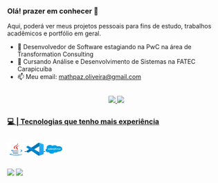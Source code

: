 ### Olá! prazer em conhecer 👋
Aqui, poderá ver meus projetos pessoais para fins de estudo, trabalhos acadêmicos e portfólio em geral.

- 💼 Desenvolvedor de Software estagiando na PwC na área de Transformation Consulting
- 🏫 Cursando Análise e Desenvolvimento de Sistemas na FATEC Carapicuíba
- 📫 Meu email: mathpaz.oliveira@gmail.com
##

<div align="center">
  <a href="https://github.com/Shininden">
  <img height="155em" src="https://github-readme-stats.vercel.app/api?username=Shininden&show_icons=true&theme=holi&include_all_commits=true&count_private=true"/>
  <img height="155em" src="https://github-readme-stats.vercel.app/api/top-langs/?username=Shininden&layout=compact&langs_count=7&theme=holi"/>
</div>
  
  ##
  <h3>💻 | Tecnologias que tenho mais experiência</h3>
<div style="display: inline_block"><br>
  <img align="center" alt="Matheus-Java" height="30" width="40" src="https://github.com/devicons/devicon/blob/master/icons/java/java-original.svg">
  <img align="center" alt="Matheus-VS-Code" height="30" width="40" src="https://github.com/devicons/devicon/blob/master/icons/vscode/vscode-original.svg">
  <img align="center" alt="Matheus-SalesForce" height="30" width="40" src="https://github.com/devicons/devicon/blob/master/icons/salesforce/salesforce-original.svg">
</div>  

  ##
<div>
    <a href="https://www.linkedin.com/in/matheus-paz-oliveira-b385582b0/" target="blank"><img src="https://img.shields.io/badge/-LinkedIn-%230077B5?style=for-the-badge&logo=linkedin&logoColor=white" target="_blank"></a> 
    <a href = "mailto:mathpaz.oliveira@gmail.com"><img src="https://img.shields.io/badge/Gmail-D14836?style=for-the-badge&logo=gmail&logoColor=white" target="_blank"></a>
  
</div>
